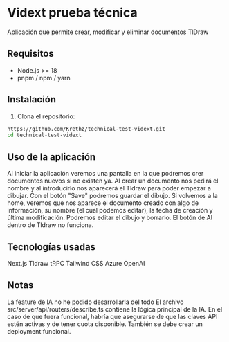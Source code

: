 # Vidext prueba técnica

Aplicación que permite crear, modificar y eliminar documentos TlDraw

## Requisitos

- Node.js >= 18
- pnpm / npm / yarn

## Instalación

1. Clona el repositorio:

```bash
https://github.com/Krethz/technical-test-vidext.git
cd technical-test-vidext
```

## Uso de la aplicación

Al iniciar la aplicación veremos una pantalla en la que podremos crer documentos nuevos si no existen ya.
Al crear un documento nos pedirá el nombre y al introducirlo nos aparecerá el Tldraw para poder empezar a dibujar. Con el botón "Save" podremos guardar el dibujo.
Si volvemos a la home, veremos que nos aparece el documento creado con algo de información, su nombre (el cual podemos editar), la fecha de creación y última modificación. Podremos editar el dibujo y borrarlo.
El botón de AI dentro de Tldraw no funciona.

## Tecnologías usadas

Next.js
Tldraw
tRPC
Tailwind CSS
Azure OpenAI

## Notas

La feature de IA no he podido desarrollarla del todo
El archivo src/server/api/routers/describe.ts contiene la lógica principal de la IA.
En el caso de que fuera funcional, habría que asegurarse de que las claves API estén activas y de tener cuota disponible.
También se debe crear un deployment funcional.

